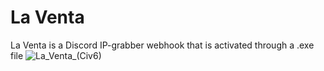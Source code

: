 # La Venta
La Venta is a Discord IP-grabber webhook that is activated through a .exe file 
![La_Venta_(Civ6)](https://github.com/Spekie/La-Venta/assets/112140139/49079af7-f7ac-4d4c-9a80-cb35e40a9a3e)
